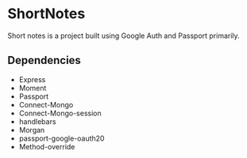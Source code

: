 <h1>ShortNotes</h1>

Short notes is a project built using Google Auth and Passport primarily. 

<h2>Dependencies</h2>
 <ul>
  <li>Express</li>
  <li>Moment</li>
  <li>Passport</li>
  <li>Connect-Mongo</li>
  <li>Connect-Mongo-session</li>
  <li>handlebars</li>
  <li>Morgan</li>
  <li>passport-google-oauth20</li>
  <li>Method-override</li>
</ul>
 
